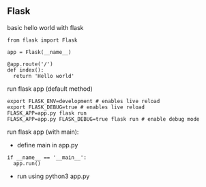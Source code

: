 ## Flask

basic hello world with flask
```
from flask import Flask

app = Flask(__name__)

@app.route('/')
def index():
  return 'Hello world'
```

run flask app (default method)
```
export FLASK_ENV=development # enables live reload
export FLASK_DEBUG=true # enables live reload
FLASK_APP=app.py flask run
FLASK_APP=app.py FLASK_DEBUG=true flask run # enable debug mode
```

run flask app (with main):
- define main in app.py
```
if __name__ == '__main__':
  app.run()
```
- run using python3 app.py








